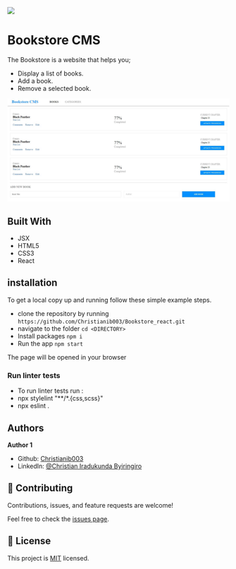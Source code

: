 ![](https://img.shields.io/badge/Microverse-blueviolet)

# Bookstore CMS
The Bookstore is a website that helps you;
- Display a list of books.
- Add a book.
- Remove a selected book.

![screenshot](./screenshot.JPG)
## Built With
- JSX
- HTML5
- CSS3
- React

## installation

To get a local copy up and running follow these simple example steps.

- clone the repository by running
``` https://github.com/Christianib003/Bookstore_react.git ```
- navigate to the folder
``` cd <DIRECTORY> ```
- Install packages
``` npm i ```
- Run the app
``` npm start ```


The page will be opened in your browser

### Run linter tests

- To run linter tests run :
- npx stylelint "**/*.{css,scss}"
- npx eslint .

## Authors
**Author 1**
- Github: [Christianib003](https://github.com/Christianib003)
- LinkedIn: [@Christian Iradukunda Byiringiro](https://www.linkedin.com/in/christian-iradukunda-byiringiro-657598226)

## 🤝 Contributing

Contributions, issues, and feature requests are welcome!

Feel free to check the [issues page](https://github.com/Christianib003/Bookstore_react/issues).
## :memo: License
This project is [MIT](./MIT.md) licensed.